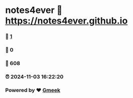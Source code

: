 # notes4ever :link: https://notes4ever.github.io 
### :page_facing_up: [1](https://notes4ever.github.io/tag.html) 
### :speech_balloon: 0 
### :hibiscus: 608 
### :alarm_clock: 2024-11-03 16:22:20 
### Powered by :heart: [Gmeek](https://github.com/Meekdai/Gmeek)

